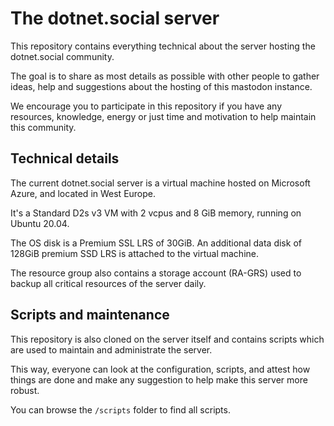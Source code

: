 # The dotnet.social server

This repository contains everything technical about the server hosting the dotnet.social community.

The goal is to share as most details as possible with other people to gather ideas, help and suggestions about the hosting of this mastodon instance.

We encourage you to participate in this repository if you have any resources, knowledge, energy or just time and motivation to help maintain this community.

## Technical details

The current dotnet.social server is a virtual machine hosted on Microsoft Azure, and located in West Europe.

It's a Standard D2s v3 VM with 2 vcpus and 8 GiB memory, running on Ubuntu 20.04.

The OS disk is a Premium SSL LRS of 30GiB. An additional data disk of 128GiB premium SSD LRS is attached to the virtual machine.

The resource group also contains a storage account (RA-GRS) used to backup all critical resources of the server daily.

## Scripts and maintenance

This repository is also cloned on the server itself and contains scripts which are used to maintain and administrate the server.

This way, everyone can look at the configuration, scripts, and attest how things are done and make any suggestion to help make this server more robust.

You can browse the `/scripts` folder to find all scripts.